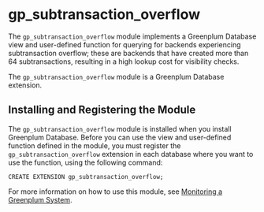 # gp_subtransaction_overflow

The `gp_subtransaction_overflow` module implements a Greenplum Database view and user-defined function for querying for backends experiencing 
subtransaction overflow; these are backends that have created more than 64 subtransactions, resulting in a high lookup cost for visibility checks.

The `gp_subtransaction_overflow` module is a Greenplum Database extension.

## <a id="topic_reg"></a>Installing and Registering the Module 

The `gp_subtransaction_overflow` module is installed when you install Greenplum Database. Before you can use the view and user-defined function defined in the module, you must register the `gp_subtransaction_overflow` extension in each database where you want to use the function, using the following command:

```
CREATE EXTENSION gp_subtransaction_overflow;
```

For more information on how to use this module, see [Monitoring a Greenplum System](../../admin_guide/managing/monitor.html#checking-for-and-terminating-overflowed-backends).